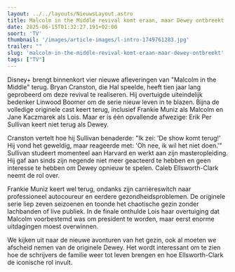 ```yaml
---
layout: ../../layouts/NieuwsLayout.astro
title: Malcolm in the Middle revival komt eraan, maar Dewey ontbreekt
date: 2025-06-15T01:32:27.191+02:00
soort: 'TV'
thumbnail: '/images/article-images/l-intro-1749761283.jpg'
trailer: ""
slug: 'malcolm-in-the-middle-revival-komt-eraan-maar-dewey-ontbreekt'
tags: ["TV"]
---
```


Disney+ brengt binnenkort vier nieuwe afleveringen van "Malcolm in the Middle"
terug. Bryan Cranston, die Hal speelde, heeft tien jaar lang geprobeerd om deze
revival te realiseren. Hij overtuigde uiteindelijk bedenker Linwood Boomer om de
serie nieuw leven in te blazen. Bijna de volledige originele cast keert terug,
inclusief Frankie Muniz als Malcolm en Jane Kaczmarek als Lois. Maar er is één
opvallende afwezige: Erik Per Sullivan keert niet terug als Dewey.

Cranston vertelt hoe hij Sullivan benaderde: "Ik zei: 'De show komt terug!' Hij
vond het geweldig, maar reageerde met: 'Oh nee, ik wil het niet doen.'" Sullivan
studeert momenteel aan Harvard en werkt aan zijn masteropleiding. Hij gaf aan
sinds zijn negende niet meer geacteerd te hebben en geen interesse te hebben om
Dewey opnieuw te spelen. Caleb Ellsworth-Clark neemt de rol over.

Frankie Muniz keert wel terug, ondanks zijn carrièreswitch naar professioneel
autocoureur en eerdere gezondheidsproblemen. De originele serie liep zeven
seizoenen en toonde het chaotische gezin zonder lachbanden of live publiek. In
de finale onthulde Lois haar overtuiging dat Malcolm voorbestemd was om
president te worden, maar eerst enorme uitdagingen moest overwinnen.

We kijken uit naar de nieuwe avonturen van het gezin, ook al moeten we afscheid
nemen van de originele Dewey. Het wordt interessant om te zien hoe de schrijvers
de familie weer tot leven brengen en hoe Ellsworth-Clark de iconische rol
invult.